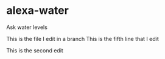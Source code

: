 # alexa-water
Ask water levels

This is the file I edit in a branch
This is the fifth line that I edit

This is the second edit
